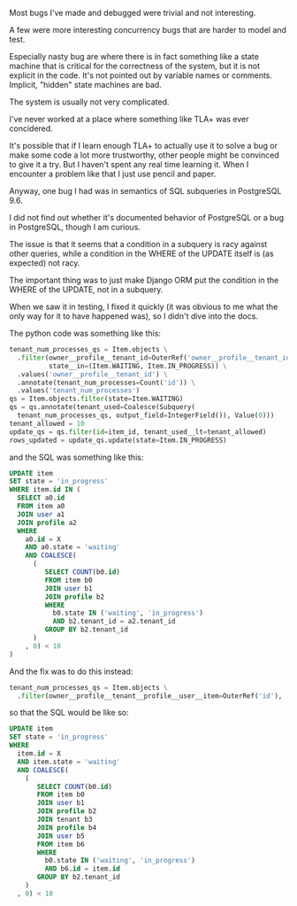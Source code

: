 Most bugs I've made and debugged were trivial and not interesting.

A few were more interesting concurrency bugs that are harder to model and test.

Especially nasty bug are where there is in fact something like a
state machine that is critical for the correctness of the system,
but it is not explicit in the code. It's not pointed out by variable names or comments.
Implicit, "hidden" state machines are bad.

The system is usually not very complicated.

I've never worked at a place where something like TLA+ was ever concidered.

It's possible that if I learn enough TLA+ to actually use it to solve a bug
or make some code a lot more trustworthy, other people might be convinced to give it a try.
But I haven't spent any real time learning it. When I encounter a problem like that I just use pencil and paper.

Anyway, one bug I had was in semantics of SQL subqueries in PostgreSQL 9.6.

I did not find out whether it's documented behavior of PostgreSQL or a bug in PostgreSQL,
though I am curious.

The issue is that it seems that a condition in a subquery is racy against other queries,
while a condition in the WHERE of the UPDATE itself is (as expected) not racy.

The important thing was to just make Django ORM put the condition in the WHERE of the UPDATE,
not in a subquery.

When we saw it in testing, I fixed it quickly 
(it was obvious to me what the only way for it to have happened was),
so I didn't dive into the docs.

The python code was something like this:

```python
tenant_num_processes_qs = Item.objects \
  .filter(owner__profile__tenant_id=OuterRef('owner__profile__tenant_id'),
          state__in=(Item.WAITING, Item.IN_PROGRESS)) \
  .values('owner__profile__tenant_id') \
  .annotate(tenant_num_processes=Count('id')) \
  .values('tenant_num_processes')
qs = Item.objects.filter(state=Item.WAITING)
qs = qs.annotate(tenant_used=Coalesce(Subquery(
  tenant_num_processes_qs, output_field=IntegerField()), Value(0)))
tenant_allowed = 10
update_qs = qs.filter(id=item_id, tenant_used__lt=tenant_allowed)
rows_updated = update_qs.update(state=Item.IN_PROGRESS)
```

and the SQL was something like this:

```sql
UPDATE item
SET state = 'in_progress'
WHERE item.id IN (
  SELECT a0.id
  FROM item a0
  JOIN user a1
  JOIN profile a2
  WHERE 
    a0.id = X
    AND a0.state = 'waiting'
    AND COALESCE(
      (
         SELECT COUNT(b0.id)
         FROM item b0
         JOIN user b1
         JOIN profile b2
         WHERE
           b0.state IN ('waiting', 'in_progress')
           AND b2.tenant_id = a2.tenant_id
         GROUP BY b2.tenant_id
      )
    , 0) < 10
)
```

And the fix was to do this instead:

```python
tenant_num_processes_qs = Item.objects \
  .filter(owner__profile__tenant__profile__user__item=OuterRef('id'),
```

so that the SQL would be like so:

```sql
UPDATE item
SET state = 'in_progress'
WHERE
  item.id = X
  AND item.state = 'waiting'
  AND COALESCE(
    (
       SELECT COUNT(b0.id)
       FROM item b0
       JOIN user b1
       JOIN profile b2
       JOIN tenant b3
       JOIN profile b4
       JOIN user b5
       FROM item b6
       WHERE
         b0.state IN ('waiting', 'in_progress')
         AND b6.id = item.id
       GROUP BY b2.tenant_id
    )
  , 0) < 10
```

